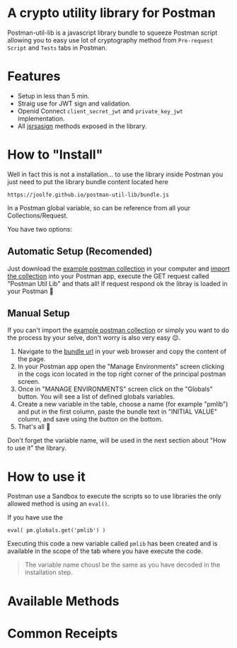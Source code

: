 # A crypto utility library for Postman

Postman-util-lib is a javascript library bundle to squeeze Postman script allowing you to easy use lot of cryptography method from `Pre-request Script` and `Tests` tabs in Postman.

# Features

- Setup in less than 5 min.
- Straig use for JWT sign and validation.
- Openid Connect `client_secret_jwt` and `private_key_jwt` implementation.
- All [jsrsasign](http://kjur.github.io/jsrsasign/) methods exposed in the library.

# How to "Install"

Well in fact this is not a installation... to use the library inside Postman you just need to put the library bundle content located here
```
https://joolfe.github.io/postman-util-lib/bundle.js
```
In a Postman global variable, so can be reference from all your Collections/Request.

You have two options:

## Automatic Setup (Recomended)

Just download the [example postman collection]() in your computer and [import the collection](https://learning.getpostman.com/docs/postman/collections/data-formats/#importing-postman-data) into your Postman app, execute the GET request called "Postman Util Lib" and thats all! If request respond ok the libray is loaded in your Postman :muscle:

## Manual Setup

If you can't import the [example postman collection]() or simply you want to do the process by your selve, don't worry is also very easy :relieved:.

1. Navigate to the [bundle url](https://joolfe.github.io/postman-util-lib/bundle.js) in your web browser and copy the content of the page.
2. In your Postman app open the "Manage Environments" screen clicking in the cogs icon located in the top right corner of the principal postman screen.
3. Once in "MANAGE ENVIRONMENTS" screen click on the "Globals" button. You will see a list of defined globals variables.
4. Create a new variable in the table, choose a name (for example "pmlib") and put in the first column,  paste the bundle text in "INITIAL VALUE" column, and save using the button on the bottom.
5. That's all :muscle:

Don't forget the variable name, will be used in the next section about "How to use it" the library.

# How to use it

Postman use a Sandbox to execute the scripts so to use libraries the only allowed method is using an `eval()`. 

If you have use the 

```
eval( pm.globals.get('pmlib') )
```
Executing this code a new variable called `pmlib` has been created and is available in the scope of the tab where you have execute the code.

> The variable name chousl be the same as you have decoded in the installation step.


# Available Methods



# Common Receipts

